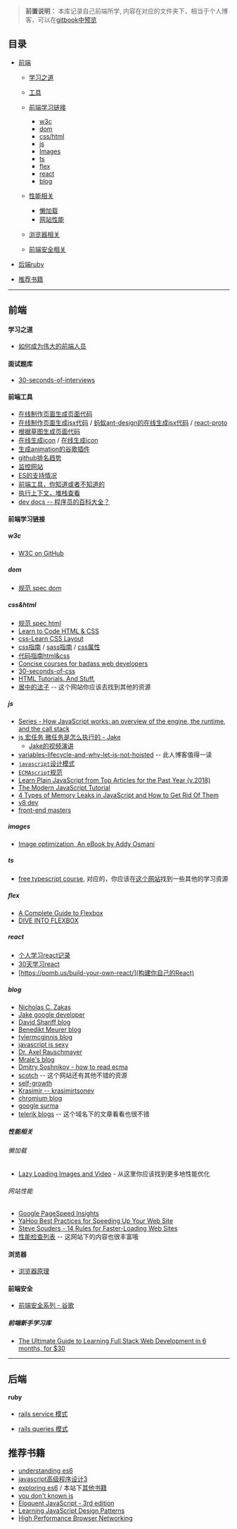 > **前置说明：** 本库记录自己前端所学, 内容在对应的文件夹下，相当于个人博客，可以在[gitbook中预览](https://xiaohesong.gitbook.io/today-i-learn/)

## 目录
- [前端](#前端)

  - [学习之道](#学习之道)

  - [工具](#前端工具)

  - [前端学习链接](#前端学习链接)
    - [w3c](#w3c)
    - [dom](#dom)
    - [css/html](#csshtml)  
    - [js](#js)
    - [Images](#images)
    - [ts](#ts)
    - [flex](#flex)
    - [react](#react)
    - [blog](#blog)   
  - [性能相关](#性能相关)
    - [懒加载](#懒加载)
    - [网站性能](#网站性能)
  - [浏览器相关](#浏览器)
  - [前端安全相关](#前端安全)
    
- [后端ruby](#ruby)

- [推荐书籍](#推荐书籍)

---

## 前端

#### 学习之道
- [如何成为伟大的前端人员](https://note.youdao.com/share/?id=6138f1140940b485a9229a6291c7b20f&type=note#/)

#### 面试题库
- [30-seconds-of-interviews](https://github.com/fejes713/30-seconds-of-interviews)
  
#### 前端工具
- [在线制作页面生成页面代码](https://github.com/artf/grapesjs)
- [在线制作页面生成jsx代码](https://github.com/Pagedraw/pagedraw) / [蚂蚁ant-design的在线生成jsx代码](https://github.com/ant-design/ant-design-landing) / [react-proto](https://github.com/React-Proto/react-proto)
- [根据草图生成页面代码](https://sketch2code.azurewebsites.net/)
- [在线生成icon](https://realfavicongenerator.net/) / [在线生成icon](https://www.favicon-generator.org/)
- [生成animation的谷歌插件](https://chrome.google.com/webstore/detail/animation/lhbbbidpkalopmenjffckblgbdhcffpa/related)
- [github排名趋势](https://risingstars.js.org/2017/zh/)
- [监控网站](https://www.fundebug.com/)
- [ES的支持情况](http://kangax.github.io/compat-table/es6/#test-let_temporal_dead_zone)
- [前端工具，你知道或者不知道的](http://frontendtools.com/)
- [执行上下文，堆栈查看](http://latentflip.com/loupe/)
- [dev docs -- 程序员的百科大全？](https://devdocs.io)
  

#### 前端学习链接

##### w3c
- [W3C on GitHub](https://w3c.github.io/)
##### dom
 - [规范 spec dom](https://dom.spec.whatwg.org/)
 
##### css&html
 - [规范 spec html](https://html.spec.whatwg.org/)
 - [Learn to Code HTML & CSS](https://learn.shayhowe.com/html-css/)
 - [css-Learn CSS Layout](http://book.mixu.net/css/)
 - [css指南](https://cssguidelin.es/) / [sass指南](https://sass-guidelin.es/) / [css属性](https://cssreference.io/)
 - [代码指南html&css](https://codeguide.co/)
 - [Concise courses for badass web developers](https://egghead.io/)
 - [30-seconds-of-css](https://github.com/atomiks/30-seconds-of-css)
 - [HTML Tutorials. And Stuff.](http://htmldog.com/)
 - [居中的法子](https://css-tricks.com/centering-css-complete-guide/) -- 这个网站你应该去找到其他的资源

##### js
 - [Series - How JavaScript works: an overview of the engine, the runtime, and the call stack](https://blog.sessionstack.com/how-does-javascript-actually-work-part-1-b0bacc073cf)
 - [js 宏任务 微任务是怎么执行的 - Jake](https://jakearchibald.com/2015/tasks-microtasks-queues-and-schedules/)
   - [Jake的视频演讲](https://www.youtube.com/watch?v=cCOL7MC4Pl0&t=22s)
 - [variables-lifecycle-and-why-let-is-not-hoisted](https://dmitripavlutin.com/variables-lifecycle-and-why-let-is-not-hoisted/) -- 此人博客值得一读
 - [`javascript`设计模式](http://wiki.jikexueyuan.com/project/javascript-design-patterns/constructor-mode.html)
 - [`ECMAscript`规范](https://www.ecma-international.org/ecma-262/#sec-intro)
 - [Learn Plain JavaScript from Top Articles for the Past Year (v.2018)](https://medium.mybridge.co/learn-plain-javascript-from-top-tutorials-for-the-past-year-v-2018-d964bc597a45)
 - [The Modern JavaScript Tutorial](https://javascript.info/)
 - [4 Types of Memory Leaks in JavaScript and How to Get Rid Of Them](https://auth0.com/blog/four-types-of-leaks-in-your-javascript-code-and-how-to-get-rid-of-them/)
 - [v8 dev](https://v8.dev/)
 - [front-end masters](https://frontendmasters.com/)

##### images
 - [Image optimization, An eBook by Addy Osmani](https://images.guide/)
 
##### ts
 - [free typescript course](https://scrimba.com/g/gintrototypescript), 对应的，你应该在[这个网站](https://scrimba.com/)找到一些其他的学习资源
##### flex
 - [A Complete Guide to Flexbox](https://css-tricks.com/snippets/css/a-guide-to-flexbox/#article-header-id-2)
 - [DIVE INTO FLEXBOX](https://bocoup.com/blog/dive-into-flexbox)
##### react
 - [个人学习react记录](https://github.com/xiaohesong/ums/wiki)
 - [30天学习react](https://www.fullstackreact.com/30-days-of-react/)
 - [https://pomb.us/build-your-own-react/](构建你自己的React)
##### blog
 - [Nicholas C. Zakas](https://humanwhocodes.com/)
 - [Jake google developer](https://jakearchibald.com/)
 - [David Shariff blog](http://davidshariff.com/blog/)
 - [Benedikt Meurer blog](https://benediktmeurer.de/)
 - [tylermcginnis blog](https://tylermcginnis.com/blog)
 - [javascript is sexy](http://javascriptissexy.com/)
 - [Dr. Axel Rauschmayer](http://2ality.com/)
 - [Mrale's blog](https://mrale.ph/)
 - [Dmitry Soshnikov - how to read ecma](http://dmitrysoshnikov.com/)
 - [scotch](https://scotch.io/tutorials) -- 这个网站还有其他不错的资源
 - [self-growth](https://www.robinwieruch.de/)
 - [Krasimir -- krasimirtsonev](https://krasimirtsonev.com/blog/category/JavaScript)
 - [chromium blog](https://blog.chromium.org)
 - [google surma](https://dassur.ma)
 - [telerik blogs](https://www.telerik.com/blogs/journey-of-javascript-downloading-scripts-to-execution-part-ii) -- 这个域名下的文章看看也很不错

##### 性能相关
###### 懒加载
 - [Lazy Loading Images and Video](https://developers.google.com/web/fundamentals/performance/lazy-loading-guidance/images-and-video/) - 从这里你应该找到更多地性能优化
###### 网站性能
 - [Google PageSpeed Insights](https://developers.google.com/speed/docs/insights/rules?csw=1)
 - [YaHoo Best Practices for Speeding Up Your Web Site](https://developer.yahoo.com/performance/rules.html?guccounter=1)
 - [Steve Souders - 14 Rules for Faster-Loading Web Sites](http://stevesouders.com/hpws/rules.php)
 - [性能检查列表](https://www.smashingmagazine.com/2018/01/front-end-performance-checklist-2018-pdf-pages/) -- 这网站下的内容也很丰富哦
#### 浏览器
 - [浏览器原理](https://www.html5rocks.com/zh/tutorials/internals/howbrowserswork/)
 
#### 前端安全
- [前端安全系列 - 谷歌](https://developers.google.com/web/fundamentals/security/)
   

##### 前端新手学习库
- [The Ultimate Guide to Learning Full Stack Web Development in 6 months, for $30](https://codeburst.io/the-ultimate-guide-to-learning-full-stack-web-development-in-6-months-for-30-72b3854a7458)

---

## 后端
#### ruby

- [rails service 模式](https://medium.com/selleo/essential-rubyonrails-patterns-part-1-service-objects-1af9f9573ca1)

- [rails queries 模式](https://medium.com/@blazejkosmowski/essential-rubyonrails-patterns-part-2-query-objects-4b253f4f4539)


## 推荐书籍
- [understanding es6](https://leanpub.com/understandinges6/)
- [javascript高级程序设计3](http://www.wrox.com/WileyCDA/WroxTitle/Professional-JavaScript-for-Web-Developers-3rd-Edition.productCd-1118026691.html)
- [exploring es6](http://exploringjs.com/es6/index.html) / 本站下[其他书籍](https://exploringjs.com/)
- [you don't known js](https://github.com/getify/You-Dont-Know-JS)
- [Eloquent JavaScript - 3rd edition](https://eloquentjavascript.net/index.html)
- [Learning JavaScript Design Patterns](https://addyosmani.com/resources/essentialjsdesignpatterns/book/#revealingmodulepatternjavascript)
- [High Performance Browser Networking](https://hpbn.co/)

